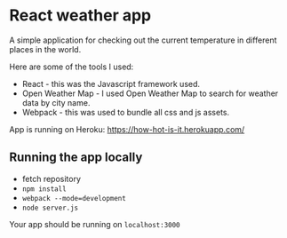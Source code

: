 # React weather app

A simple application for checking out the current temperature in different places in the world.

Here are some of the tools I used:

* React - this was the Javascript framework used.
* Open Weather Map - I used Open Weather Map to search for weather data by city name.
* Webpack - this was used to bundle all css and js assets.

App is running on Heroku: https://how-hot-is-it.herokuapp.com/

## Running the app locally
* fetch repository
* `npm install`
* `webpack --mode=development`
* `node server.js`

Your app should be running on `localhost:3000`
